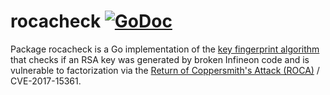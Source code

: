 # rocacheck [![GoDoc](https://godoc.org/github.com/titanous/rocacheck?status.svg)](https://godoc.org/github.com/titanous/rocacheck)

Package rocacheck is a Go implementation of the [key fingerprint
algorithm](https://github.com/crocs-muni/roca) that checks if an RSA key was
generated by broken Infineon code and is vulnerable to factorization via the
[Return of Coppersmith's Attack
(ROCA)](https://crocs.fi.muni.cz/public/papers/rsa_ccs17) / CVE-2017-15361.
